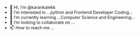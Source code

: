 - 👋 Hi, I’m @karankalekk
- 👀 I’m interested in ...python and Frontend Developer Coding...
- 🌱 I’m currently learning ...Computer Science and Engineering...
- 💞️ I’m looking to collaborate on ...
- 📫 How to reach me ...

<!---
karankalekk/karankalekk is a ✨ special ✨ repository because its `README.md` (this file) appears on your GitHub profile.
You can click the Preview link to take a look at your changes.
--->
